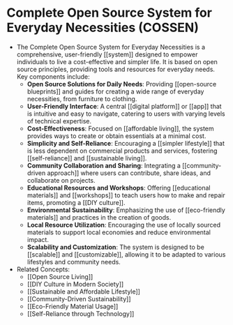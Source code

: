 # Complete Open Source System for Everyday Necessities (COSSEN)
- The Complete Open Source System for Everyday Necessities is a comprehensive, user-friendly [[system]] designed to empower individuals to live a cost-effective and simpler life. It is based on open source principles, providing tools and resources for everyday needs. Key components include:
	- **Open Source Solutions for Daily Needs**: Providing [[open-source blueprints]] and guides for creating a wide range of everyday necessities, from furniture to clothing.
	- **User-Friendly Interface**: A central [[digital platform]] or [[app]] that is intuitive and easy to navigate, catering to users with varying levels of technical expertise.
	- **Cost-Effectiveness**: Focused on [[affordable living]], the system provides ways to create or obtain essentials at a minimal cost.
	- **Simplicity and Self-Reliance**: Encouraging a [[simpler lifestyle]] that is less dependent on commercial products and services, fostering [[self-reliance]] and [[sustainable living]].
	- **Community Collaboration and Sharing**: Integrating a [[community-driven approach]] where users can contribute, share ideas, and collaborate on projects.
	- **Educational Resources and Workshops**: Offering [[educational materials]] and [[workshops]] to teach users how to make and repair items, promoting a [[DIY culture]].
	- **Environmental Sustainability**: Emphasizing the use of [[eco-friendly materials]] and practices in the creation of goods.
	- **Local Resource Utilization**: Encouraging the use of locally sourced materials to support local economies and reduce environmental impact.
	- **Scalability and Customization**: The system is designed to be [[scalable]] and [[customizable]], allowing it to be adapted to various lifestyles and community needs.
- Related Concepts:
	- [[Open Source Living]]
	- [[DIY Culture in Modern Society]]
	- [[Sustainable and Affordable Lifestyle]]
	- [[Community-Driven Sustainability]]
	- [[Eco-Friendly Material Usage]]
	- [[Self-Reliance through Technology]]